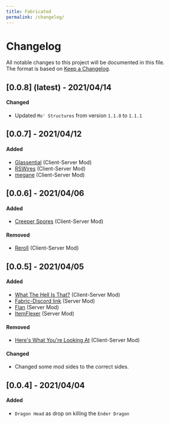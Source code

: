 ```yaml
---
title: Fabricated
permalink: /changelog/
---
```


# Changelog
All notable changes to this project will be documented in this file.  
The format is based on [Keep a Changelog](https://keepachangelog.com/en/1.0.0/).

## [0.0.8] (latest) - 2021/04/14
#### Changed
- Updated `Mo' Structures` from version `1.1.0` to `1.1.1`

## [0.0.7] - 2021/04/12
#### Added
- [Glassential](https://www.curseforge.com/minecraft/mc-mods/glassential-fabric) (Client-Server Mod)
- [RSWires](https://www.curseforge.com/minecraft/mc-mods/rswires) (Client-Server Mod)
- [megane](https://www.curseforge.com/minecraft/mc-mods/megane) (Client-Server Mod)

## [0.0.6] - 2021/04/06
#### Added
- [Creeper Spores](https://www.curseforge.com/minecraft/mc-mods/creeper-spores) (Client-Server Mod)

#### Removed
- [Reroll](https://www.curseforge.com/minecraft/mc-mods/reroll) (Client-Server Mod)

## [0.0.5] - 2021/04/05
#### Added
- [What The Hell Is That?](https://www.curseforge.com/minecraft/mc-mods/wthit) (Client-Server Mod)
- [Fabric-Discord link](https://www.curseforge.com/minecraft/mc-mods/fabric-discord-link) (Server Mod)
- [Flan](https://www.curseforge.com/minecraft/mc-mods/flan) (Server Mod)
- [ItemFlexer](https://www.curseforge.com/minecraft/mc-mods/itemflexer) (Server Mod)

#### Removed
- [Here's What You're Looking At](https://www.curseforge.com/minecraft/mc-mods/hwyla) (Client-Server Mod)

#### Changed
- Changed some mod sides to the correct sides.

## [0.0.4] - 2021/04/04
#### Added
- `Dragon Head` as drop on killing the `Ender Dragon`